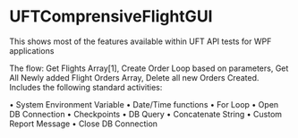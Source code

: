 # UFTComprensiveFlightGUI
This shows most of the features available within UFT API tests for WPF applications

The flow: Get Flights Array[1], Create Order Loop based on parameters, Get All Newly added Flight Orders Array, Delete all new Orders Created. 
Includes the following standard activities:

•	System Environment Variable
•	Date/Time functions
•	For Loop
•	Open DB Connection
•	Checkpoints
•	DB Query
•	Concatenate String
•	Custom Report Message
•	Close DB Connection

